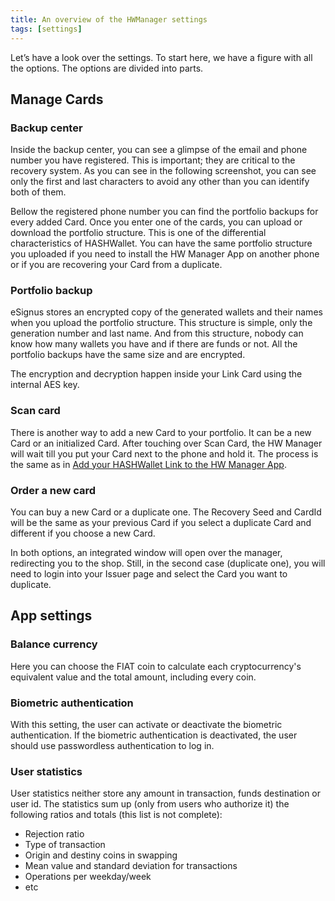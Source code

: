 ```yaml
---
title: An overview of the HWManager settings
tags: [settings]
---
```

Let’s have a look over the settings. To start here, we have a figure with all the options. The options are divided into parts.

## Manage Cards

### Backup center

Inside the backup center, you can see a glimpse of the email and phone number you have registered. This is important; they are critical to the recovery system. As you can see in the following screenshot, you can see only the first and last characters to avoid any other than you can identify both of them.

Bellow the registered phone number you can find the portfolio backups for every added Card. Once you enter one of the cards, you can upload or download the portfolio structure. This is one of the differential characteristics of HASHWallet. You can have the same portfolio structure you uploaded if you need to install the HW Manager App on another phone or if you are recovering your Card from a duplicate.

### Portfolio backup

eSignus stores an encrypted copy of the generated wallets and their names when you upload the portfolio structure. This structure is simple, only the generation number and last name. And from this structure, nobody can know how many wallets you have and if there are funds or not. All the portfolio backups have the same size and are encrypted.

The encryption and decryption happen inside your Link Card using the internal AES key.

### Scan card

There is another way to add a new Card to your portfolio. It can be a new Card or an initialized Card. After touching over Scan Card, the HW Manager will wait till you put your Card next to the phone and hold it. The process is the same as in [Add your HASHWallet Link to the HW Manager App](/docs/scanning/).

### Order a new card

You can buy a new Card or a duplicate one. The Recovery Seed and CardId will be the same as your previous Card if you select a duplicate Card and different if you choose a new Card.

In both options, an integrated window will open over the manager, redirecting you to the shop. Still, in the second case (duplicate one), you will need to login into your Issuer page and select the Card you want to duplicate. 

## App settings

### Balance currency

Here you can choose the FIAT coin to calculate each cryptocurrency's equivalent value and the total amount, including every coin.

### Biometric authentication

With this setting, the user can activate or deactivate the biometric authentication. If the biometric authentication is deactivated, the user should use passwordless authentication to log in.

### User statistics

User statistics neither store any amount in transaction, funds destination or user id. The statistics sum up (only from users who authorize it) the following ratios and totals (this list is not complete):

- Rejection ratio
- Type of transaction
- Origin and destiny coins in swapping
- Mean value and standard deviation for transactions
- Operations per weekday/week
- etc

